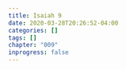 ```yaml
---
title: Isaiah 9
date: 2020-03-28T20:26:52-04:00
categories: []
tags: []
chapter: "009"
inprogress: false
---
```


